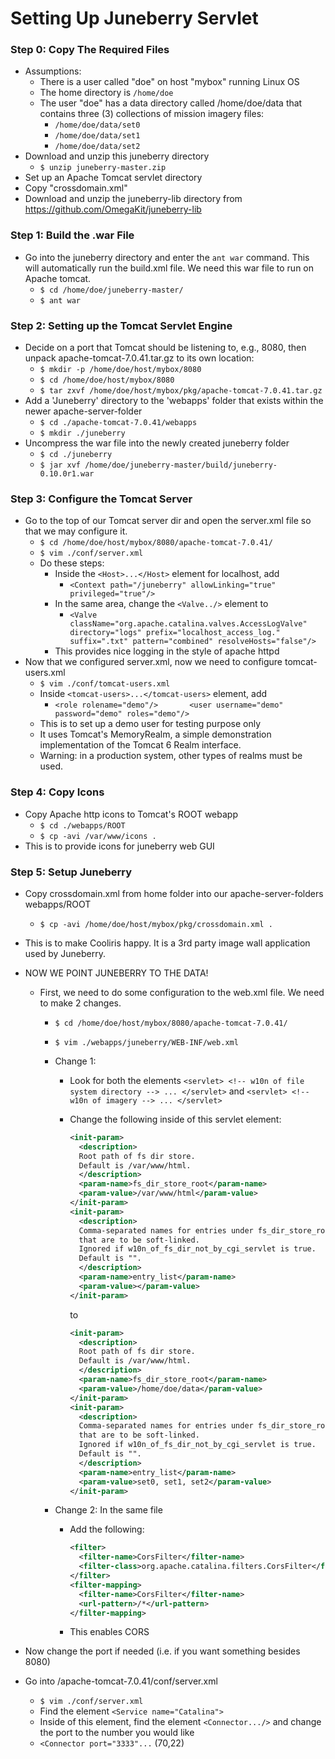 
# Setting Up Juneberry Servlet

### Step 0: Copy The Required Files
- Assumptions:
  - There is a user called "doe" on host "mybox" running Linux OS
  - The home directory is `/home/doe`
  - The user "doe" has a data directory called /home/doe/data that contains three (3) collections of mission imagery files:
    - `/home/doe/data/set0`
    - `/home/doe/data/set1`
    - `/home/doe/data/set2`
- Download and unzip this juneberry directory
  - `$ unzip juneberry-master.zip`
- Set up an Apache Tomcat servlet directory
- Copy "crossdomain.xml"
- Download and unzip the juneberry-lib directory from https://github.com/OmegaKit/juneberry-lib

### Step 1: Build the .war File
- Go into the juneberry directory and enter the `ant war` command. This will automatically run the build.xml file. We need this war file to run on Apache tomcat.
  - `$ cd /home/doe/juneberry-master/`
  - `$ ant war`

### Step 2: Setting up the Tomcat Servlet Engine
- Decide on a port that Tomcat should be listening to, e.g., 8080, then unpack apache-tomcat-7.0.41.tar.gz to its own location:
  - `$ mkdir -p /home/doe/host/mybox/8080`
  - `$ cd /home/doe/host/mybox/8080`
  - `$ tar zxvf /home/doe/host/mybox/pkg/apache-tomcat-7.0.41.tar.gz`
- Add a 'Juneberry' directory to the 'webapps' folder that exists within the newer apache-server-folder
  - `$ cd ./apache-tomcat-7.0.41/webapps`
  - `$ mkdir ./juneberry`
- Uncompress the war file into the newly created juneberry folder
  - `$ cd ./juneberry`
  - `$ jar xvf /home/doe/juneberry-master/build/juneberry-0.10.0r1.war`

### Step 3: Configure the Tomcat Server
- Go to the top of our Tomcat server dir and open the server.xml file so that we may configure it.
  - `$ cd /home/doe/host/mybox/8080/apache-tomcat-7.0.41/`
  - `$ vim ./conf/server.xml`
  - Do these steps:
    - Inside the `<Host>...</Host>` element for localhost, add
      - `<Context path="/juneberry" allowLinking="true" privileged="true"/>`
    - In the same area, change the `<Valve../>` element to
      - `<Valve className="org.apache.catalina.valves.AccessLogValve" directory="logs"
	 prefix="localhost_access_log." suffix=".txt" pattern="combined" resolveHosts="false"/>`
    - This provides nice logging in the style of apache httpd
- Now that we configured server.xml, now we need to configure tomcat-users.xml
  - `$ vim ./conf/tomcat-users.xml`
  - Inside `<tomcat-users>...</tomcat-users>` element, add
    - `<role rolename="demo"/>
      <user username="demo" password="demo" roles="demo"/>`
  - This is to set up a demo user for testing purpose only
  - It uses Tomcat's MemoryRealm, a simple demonstration implementation of the Tomcat 6 Realm interface.
  - Warning: in a production system, other types of realms must be used.

### Step 4: Copy Icons
- Copy Apache http icons to Tomcat's ROOT webapp
  - `$ cd ./webapps/ROOT`
  - `$ cp -avi /var/www/icons .`
- This is to provide icons for juneberry web GUI

### Step 5: Setup Juneberry
- Copy crossdomain.xml from home folder into our apache-server-folders webapps/ROOT
  - `$ cp -avi /home/doe/host/mybox/pkg/crossdomain.xml .`
- This is to make Cooliris happy. It is a 3rd party image wall application used by Juneberry.
- NOW WE POINT JUNEBERRY TO THE DATA!
  - First, we need to do some configuration to the web.xml file. We need to make 2 changes.
    - `$ cd /home/doe/host/mybox/8080/apache-tomcat-7.0.41/`
    - `$ vim ./webapps/juneberry/WEB-INF/web.xml`
    - Change 1:
      - Look for both the elements
        `<servlet> <!-- w10n of file system directory -->
	...
	</servlet>`
	and
        `<servlet> <!-- w10n of imagery -->
	...
	</servlet>`
      - Change the following inside of this servlet element:
		  ```xml
		  <init-param>
		    <description>
		    Root path of fs dir store.
		    Default is /var/www/html.
		    </description>
		    <param-name>fs_dir_store_root</param-name>
		    <param-value>/var/www/html</param-value>
		  </init-param>
		  <init-param>
		    <description>
		    Comma-separated names for entries under fs_dir_store_root
		    that are to be soft-linked.
		    Ignored if w10n_of_fs_dir_not_by_cgi_servlet is true.
		    Default is "".
		    </description>
		    <param-name>entry_list</param-name>
		    <param-value></param-value>
		  </init-param>
		  ```
		  
		  to
		  
		  ```xml
		  <init-param>
		    <description>
		    Root path of fs dir store.
		    Default is /var/www/html.
		    </description>
		    <param-name>fs_dir_store_root</param-name>
		    <param-value>/home/doe/data</param-value>
		  </init-param>
		  <init-param>
		    <description>
		    Comma-separated names for entries under fs_dir_store_root
		    that are to be soft-linked.
		    Ignored if w10n_of_fs_dir_not_by_cgi_servlet is true.
		    Default is "".
		    </description>
		    <param-name>entry_list</param-name>
		    <param-value>set0, set1, set2</param-value>
		  </init-param>
		  ```

    - Change 2: In the same file
      - Add the following:
      
		  ```xml
		  <filter>
		    <filter-name>CorsFilter</filter-name>
		    <filter-class>org.apache.catalina.filters.CorsFilter</filter-class>
		  </filter>
		  <filter-mapping>
		    <filter-name>CorsFilter</filter-name>
		    <url-pattern>/*</url-pattern>
		  </filter-mapping>
		  ```
      - This enables CORS
      
- Now change the port if needed (i.e. if you want something besides 8080)
- Go into /apache-tomcat-7.0.41/conf/server.xml
  - `$ vim ./conf/server.xml`
  - Find the element `<Service name="Catalina">`
  - Inside of this element, find the element `<Connector.../>` and change the port to the number you would like
  - `<Connector port="3333"...` (70,22)

